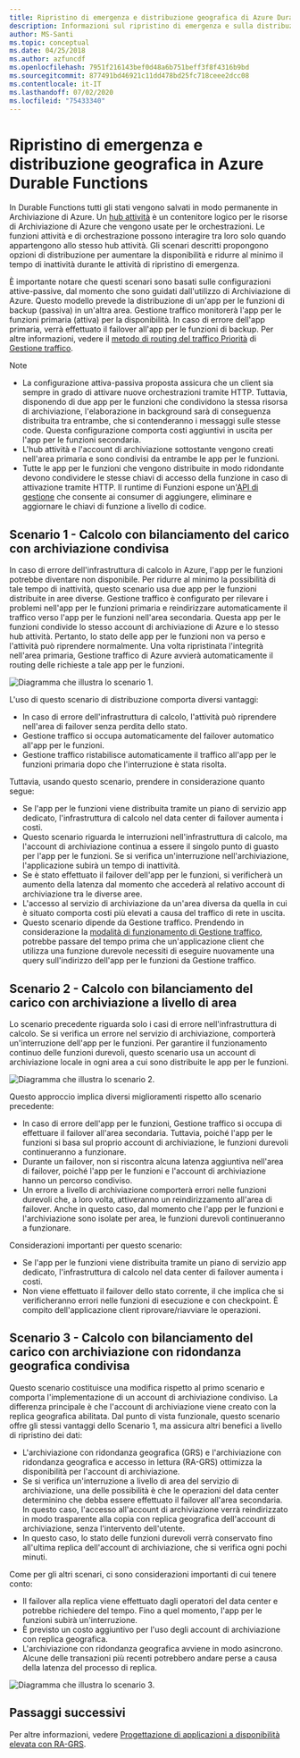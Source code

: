 ```yaml
---
title: Ripristino di emergenza e distribuzione geografica di Azure Durable Functions
description: Informazioni sul ripristino di emergenza e sulla distribuzione geografica in Funzioni durevoli.
author: MS-Santi
ms.topic: conceptual
ms.date: 04/25/2018
ms.author: azfuncdf
ms.openlocfilehash: 7951f216143bef0d48a6b751beff3f8f4316b9bd
ms.sourcegitcommit: 877491bd46921c11dd478bd25fc718ceee2dcc08
ms.contentlocale: it-IT
ms.lasthandoff: 07/02/2020
ms.locfileid: "75433340"
---
```

# <a name="disaster-recovery-and-geo-distribution-in-azure-durable-functions"></a>Ripristino di emergenza e distribuzione geografica in Azure Durable Functions

In Durable Functions tutti gli stati vengono salvati in modo permanente in Archiviazione di Azure. Un [hub attività](durable-functions-task-hubs.md) è un contenitore logico per le risorse di Archiviazione di Azure che vengono usate per le orchestrazioni. Le funzioni attività e di orchestrazione possono interagire tra loro solo quando appartengono allo stesso hub attività.
Gli scenari descritti propongono opzioni di distribuzione per aumentare la disponibilità e ridurre al minimo il tempo di inattività durante le attività di ripristino di emergenza.

È importante notare che questi scenari sono basati sulle configurazioni attive-passive, dal momento che sono guidati dall'utilizzo di Archiviazione di Azure. Questo modello prevede la distribuzione di un'app per le funzioni di backup (passiva) in un'altra area. Gestione traffico monitorerà l'app per le funzioni primaria (attiva) per la disponibilità. In caso di errore dell'app primaria, verrà effettuato il failover all'app per le funzioni di backup. Per altre informazioni, vedere il [metodo di routing del traffico Priorità](../../traffic-manager/traffic-manager-routing-methods.md#priority-traffic-routing-method) di [Gestione traffico](https://azure.microsoft.com/services/traffic-manager/).

>[!NOTE]
>
> - La configurazione attiva-passiva proposta assicura che un client sia sempre in grado di attivare nuove orchestrazioni tramite HTTP. Tuttavia, disponendo di due app per le funzioni che condividono la stessa risorsa di archiviazione, l'elaborazione in background sarà di conseguenza distribuita tra entrambe, che si contenderanno i messaggi sulle stesse code. Questa configurazione comporta costi aggiuntivi in uscita per l'app per le funzioni secondaria.
> - L'hub attività e l'account di archiviazione sottostante vengono creati nell'area primaria e sono condivisi da entrambe le app per le funzioni.
> - Tutte le app per le funzioni che vengono distribuite in modo ridondante devono condividere le stesse chiavi di accesso della funzione in caso di attivazione tramite HTTP. Il runtime di Funzioni espone un'[API di gestione](https://github.com/Azure/azure-functions-host/wiki/Key-management-API) che consente ai consumer di aggiungere, eliminare e aggiornare le chiavi di funzione a livello di codice.

## <a name="scenario-1---load-balanced-compute-with-shared-storage"></a>Scenario 1 - Calcolo con bilanciamento del carico con archiviazione condivisa

In caso di errore dell'infrastruttura di calcolo in Azure, l'app per le funzioni potrebbe diventare non disponibile. Per ridurre al minimo la possibilità di tale tempo di inattività, questo scenario usa due app per le funzioni distribuite in aree diverse.
Gestione traffico è configurato per rilevare i problemi nell'app per le funzioni primaria e reindirizzare automaticamente il traffico verso l'app per le funzioni nell'area secondaria. Questa app per le funzioni condivide lo stesso account di archiviazione di Azure e lo stesso hub attività. Pertanto, lo stato delle app per le funzioni non va perso e l'attività può riprendere normalmente. Una volta ripristinata l'integrità nell'area primaria, Gestione traffico di Azure avvierà automaticamente il routing delle richieste a tale app per le funzioni.

![Diagramma che illustra lo scenario 1.](./media/durable-functions-disaster-recovery-geo-distribution/durable-functions-geo-scenario01.png)

L'uso di questo scenario di distribuzione comporta diversi vantaggi:

- In caso di errore dell'infrastruttura di calcolo, l'attività può riprendere nell'area di failover senza perdita dello stato.
- Gestione traffico si occupa automaticamente del failover automatico all'app per le funzioni.
- Gestione traffico ristabilisce automaticamente il traffico all'app per le funzioni primaria dopo che l'interruzione è stata risolta.

Tuttavia, usando questo scenario, prendere in considerazione quanto segue:

- Se l'app per le funzioni viene distribuita tramite un piano di servizio app dedicato, l'infrastruttura di calcolo nel data center di failover aumenta i costi.
- Questo scenario riguarda le interruzioni nell'infrastruttura di calcolo, ma l'account di archiviazione continua a essere il singolo punto di guasto per l'app per le funzioni. Se si verifica un'interruzione nell'archiviazione, l'applicazione subirà un tempo di inattività.
- Se è stato effettuato il failover dell'app per le funzioni, si verificherà un aumento della latenza dal momento che accederà al relativo account di archiviazione tra le diverse aree.
- L'accesso al servizio di archiviazione da un'area diversa da quella in cui è situato comporta costi più elevati a causa del traffico di rete in uscita.
- Questo scenario dipende da Gestione traffico. Prendendo in considerazione la [modalità di funzionamento di Gestione traffico](../../traffic-manager/traffic-manager-how-it-works.md), potrebbe passare del tempo prima che un'applicazione client che utilizza una funzione durevole necessiti di eseguire nuovamente una query sull'indirizzo dell'app per le funzioni da Gestione traffico.

## <a name="scenario-2---load-balanced-compute-with-regional-storage"></a>Scenario 2 - Calcolo con bilanciamento del carico con archiviazione a livello di area

Lo scenario precedente riguarda solo i casi di errore nell'infrastruttura di calcolo. Se si verifica un errore nel servizio di archiviazione, comporterà un'interruzione dell'app per le funzioni.
Per garantire il funzionamento continuo delle funzioni durevoli, questo scenario usa un account di archiviazione locale in ogni area a cui sono distribuite le app per le funzioni.

![Diagramma che illustra lo scenario 2.](./media/durable-functions-disaster-recovery-geo-distribution/durable-functions-geo-scenario02.png)

Questo approccio implica diversi miglioramenti rispetto allo scenario precedente:

- In caso di errore dell'app per le funzioni, Gestione traffico si occupa di effettuare il failover all'area secondaria. Tuttavia, poiché l'app per le funzioni si basa sul proprio account di archiviazione, le funzioni durevoli continueranno a funzionare.
- Durante un failover, non si riscontra alcuna latenza aggiuntiva nell'area di failover, poiché l'app per le funzioni e l'account di archiviazione hanno un percorso condiviso.
- Un errore a livello di archiviazione comporterà errori nelle funzioni durevoli che, a loro volta, attiveranno un reindirizzamento all'area di failover. Anche in questo caso, dal momento che l'app per le funzioni e l'archiviazione sono isolate per area, le funzioni durevoli continueranno a funzionare.

Considerazioni importanti per questo scenario:

- Se l'app per le funzioni viene distribuita tramite un piano di servizio app dedicato, l'infrastruttura di calcolo nel data center di failover aumenta i costi.
- Non viene effettuato il failover dello stato corrente, il che implica che si verificheranno errori nelle funzioni di esecuzione e con checkpoint. È compito dell'applicazione client riprovare/riavviare le operazioni.

## <a name="scenario-3---load-balanced-compute-with-grs-shared-storage"></a>Scenario 3 - Calcolo con bilanciamento del carico con archiviazione con ridondanza geografica condivisa

Questo scenario costituisce una modifica rispetto al primo scenario e comporta l'implementazione di un account di archiviazione condiviso. La differenza principale è che l'account di archiviazione viene creato con la replica geografica abilitata.
Dal punto di vista funzionale, questo scenario offre gli stessi vantaggi dello Scenario 1, ma assicura altri benefici a livello di ripristino dei dati:

- L'archiviazione con ridondanza geografica (GRS) e l'archiviazione con ridondanza geografica e accesso in lettura (RA-GRS) ottimizza la disponibilità per l'account di archiviazione.
- Se si verifica un'interruzione a livello di area del servizio di archiviazione, una delle possibilità è che le operazioni del data center determinino che debba essere effettuato il failover all'area secondaria. In questo caso, l'accesso all'account di archiviazione verrà reindirizzato in modo trasparente alla copia con replica geografica dell'account di archiviazione, senza l'intervento dell'utente.
- In questo caso, lo stato delle funzioni durevoli verrà conservato fino all'ultima replica dell'account di archiviazione, che si verifica ogni pochi minuti.

Come per gli altri scenari, ci sono considerazioni importanti di cui tenere conto:

- Il failover alla replica viene effettuato dagli operatori del data center e potrebbe richiedere del tempo. Fino a quel momento, l'app per le funzioni subirà un'interruzione.
- È previsto un costo aggiuntivo per l'uso degli account di archiviazione con replica geografica.
- L'archiviazione con ridondanza geografica avviene in modo asincrono. Alcune delle transazioni più recenti potrebbero andare perse a causa della latenza del processo di replica.

![Diagramma che illustra lo scenario 3.](./media/durable-functions-disaster-recovery-geo-distribution/durable-functions-geo-scenario03.png)

## <a name="next-steps"></a>Passaggi successivi

Per altre informazioni, vedere [Progettazione di applicazioni a disponibilità elevata con RA-GRS](../../storage/common/storage-designing-ha-apps-with-ragrs.md).
